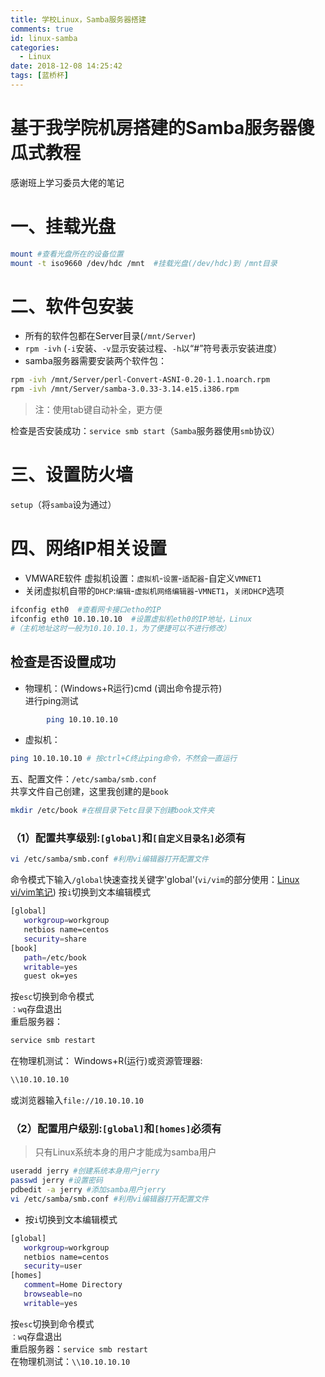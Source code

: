 ```yaml
---
title: 学校Linux，Samba服务器搭建
comments: true
id: linux-samba
categories:
  - Linux
date: 2018-12-08 14:25:42
tags: [蓝桥杯]
---
```

# 基于我学院机房搭建的Samba服务器傻瓜式教程
感谢班上学习委员大佬的笔记
# 一、挂载光盘
```bash
mount #查看光盘所在的设备位置
mount -t iso9660 /dev/hdc /mnt  #挂载光盘(/dev/hdc)到 /mnt目录
```

# 二、软件包安装
- 所有的软件包都在Server目录(`/mnt/Server`)
- `rpm -ivh` (`-i`安装、`-v`显示安装过程、`-h`以“#”符号表示安装进度）
- samba服务器需要安装两个软件包：
```bash
rpm -ivh /mnt/Server/perl-Convert-ASNI-0.20-1.1.noarch.rpm
rpm -ivh /mnt/Server/samba-3.0.33-3.14.e15.i386.rpm
```
> 注：使用tab键自动补全，更方便  

检查是否安装成功：`service smb start`（`Samba`服务器使用`smb`协议）

# 三、设置防火墙
`setup`（将`samba`设为通过）

# 四、网络IP相关设置
- VMWARE软件 虚拟机设置：`虚拟机`-`设置`-`适配器`-自定义`VMNET1`
- 关闭虚拟机自带的`DHCP`:`编辑`-`虚拟机网络编辑器`-`VMNET1`，`关闭DHCP`选项
```bash
ifconfig eth0  #查看网卡接口etho的IP
ifconfig eth0 10.10.10.10  #设置虚拟机eth0的IP地址，Linux
#（主机地址这时一般为10.10.10.1，为了便捷可以不进行修改）
```
## 检查是否设置成功
- 物理机：(Windows+R运行)cmd (调出命令提示符)  
进行ping测试  
```bash
        ping 10.10.10.10  
```
- 虚拟机：
```bash
ping 10.10.10.10 # 按ctrl+C终止ping命令，不然会一直运行
```

五、配置文件：`/etc/samba/smb.conf`  
共享文件自己创建，这里我创建的是`book`
```bash
mkdir /etc/book #在根目录下etc目录下创建book文件夹
```
### （1）配置共享级别:`[global]`和`[自定义目录名]`必须有  
```bash
vi /etc/samba/smb.conf #利用vi编辑器打开配置文件
```
命令模式下输入`/global`快速查找关键字'global'(`vi/vim`的部分使用：[Linux vi/vim笔记](../linux-vi-vim/))
按`i`切换到文本编辑模式
```bash
[global]
   workgroup=workgroup
   netbios name=centos
   security=share
[book]
   path=/etc/book
   writable=yes
   guest ok=yes
```
按`esc`切换到命令模式  
`：wq`存盘退出  
重启服务器：
```bash
service smb restart  
```
在物理机测试：
Windows+R(运行)或资源管理器:
```bash
\\10.10.10.10
```
或浏览器输入`file://10.10.10.10`

### （2）配置用户级别:`[global]`和`[homes]`必须有
> 只有Linux系统本身的用户才能成为samba用户  

```bash
useradd jerry #创建系统本身用户jerry
passwd jerry #设置密码
pdbedit -a jerry #添加samba用户jerry
vi /etc/samba/smb.conf #利用vi编辑器打开配置文件
```
- 按`i`切换到文本编辑模式
```bash
[global]
   workgroup=workgroup
   netbios name=centos
   security=user
[homes]
   comment=Home Directory
   browseable=no
   writable=yes
```
按`esc`切换到命令模式  
`：wq`存盘退出  
重启服务器：`service smb restart`  
在物理机测试：`\\10.10.10.10`


